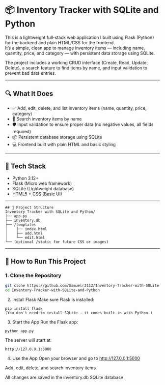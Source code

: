# 📦 Inventory Tracker with SQLite and Python

This is a lightweight full-stack web application I built using Flask (Python) for the backend and plain HTML/CSS for the frontend.  
It’s a simple, clean app to manage inventory items — including name, quantity, price, and category — with persistent data storage using SQLite.

The project includes a working CRUD interface (Create, Read, Update, Delete), a search feature to find items by name, and input validation to prevent bad data entries.

---

## 🔍 What It Does
- ✅ Add, edit, delete, and list inventory items (name, quantity, price, category)
- 🔎 Search inventory items by name
- 🛡️ Input validation to ensure proper data (no negative values, all fields required)
- 📦 Persistent database storage using SQLite
- 💻 Frontend built with plain HTML and basic styling

---

## 🧰 Tech Stack
- Python 3.12+
- Flask (Micro web framework)
- SQLite (Lightweight database)
- HTML5 + CSS (Basic UI)

---
```
## 📁 Project Structure
Inventory Tracker with SQLite and Python/
├── app.py
├── inventory.db
├── /templates
│    ├── index.html
│    ├── add.html
│    └── edit.html
└── (optional /static for future CSS or images)
```
---
## 🚀 How to Run This Project

### 1. Clone the Repository
```bash
git clone https://github.com/Samuelr2112/Inventory-Tracker-with-SQLite-and-Python.git
cd Inventory-Tracker-with-SQLite-and-Python
```
2. Install Flask
Make sure Flask is installed:
```
pip install flask
(You don't need to install SQLite — it comes built-in with Python.)
```
3. Start the App
Run the Flask app:
```
python app.py
```

The server will start at:
```
http://127.0.0.1:5000
```
4. Use the App
Open your browser and go to http://127.0.0.1:5000

Add, edit, delete, and search inventory items

All changes are saved in the inventory.db SQLite database
